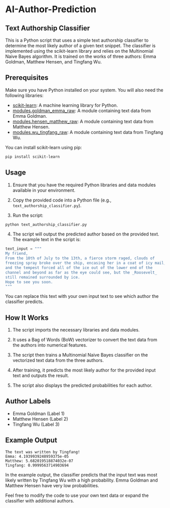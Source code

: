 # AI-Author-Prediction
## Text Authorship Classifier

This is a Python script that uses a simple text authorship classifier to determine the most likely author of a given text snippet. The classifier is implemented using the scikit-learn library and relies on the Multinomial Naive Bayes algorithm. It is trained on the works of three authors: Emma Goldman, Matthew Hensen, and Tingfang Wu.

## Prerequisites

Make sure you have Python installed on your system. You will also need the following libraries:

- [scikit-learn](https://scikit-learn.org/stable/): A machine learning library for Python.
- [modules.goldman_emma_raw](modules/goldman_emma_raw.py): A module containing text data from Emma Goldman.
- [modules.hensen_matthew_raw](modules/hensen_matthew_raw.py): A module containing text data from Matthew Hensen.
- [modules.wu_tingfang_raw](modules/wu_tingfang_raw.py): A module containing text data from Tingfang Wu.

You can install scikit-learn using pip:

```bash
pip install scikit-learn
```

## Usage

1. Ensure that you have the required Python libraries and data modules available in your environment.

2. Copy the provided code into a Python file (e.g., `text_authorship_classifier.py`).

3. Run the script:

```bash
python text_authorship_classifier.py
```

4. The script will output the predicted author based on the provided text. The example text in the script is:

```python
text_input = """
My friend,
From the 10th of July to the 13th, a fierce storm raged, clouds of
freezing spray broke over the ship, encasing her in a coat of icy mail,
and the tempest forced all of the ice out of the lower end of the
channel and beyond as far as the eye could see, but the _Roosevelt_
still remained surrounded by ice.
Hope to see you soon.
"""
```

You can replace this text with your own input text to see which author the classifier predicts.

## How It Works

1. The script imports the necessary libraries and data modules.

2. It uses a Bag of Words (BoW) vectorizer to convert the text data from the authors into numerical features.

3. The script then trains a Multinomial Naive Bayes classifier on the vectorized text data from the three authors.

4. After training, it predicts the most likely author for the provided input text and outputs the result.

5. The script also displays the predicted probabilities for each author.

## Author Labels

- Emma Goldman (Label 1)
- Matthew Hensen (Label 2)
- Tingfang Wu (Label 3)

## Example Output

```
The text was written by Tingfang!
Emma: 4.1939939248959375e-05
Matthew: 5.682019518874032e-07
Tingfang: 0.9999563714903694
```

In the example output, the classifier predicts that the input text was most likely written by Tingfang Wu with a high probability. Emma Goldman and Matthew Hensen have very low probabilities.

Feel free to modify the code to use your own text data or expand the classifier with additional authors.
